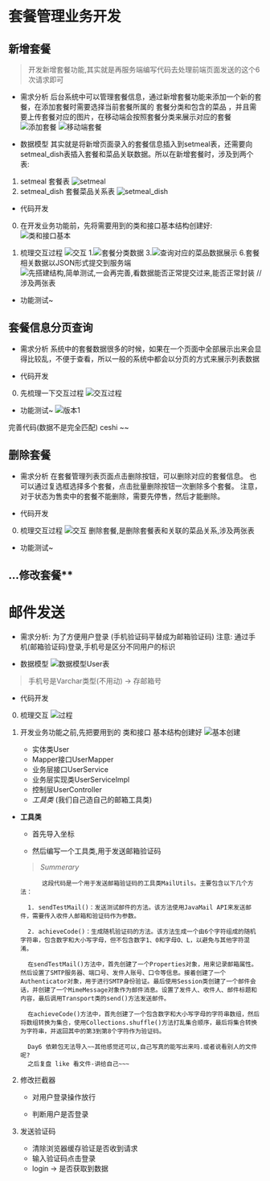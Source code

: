# 套餐管理业务开发

## 新增套餐

> 开发新增套餐功能,其实就是再服务端编写代码去处理前端页面发送的这个6次请求即可

- 需求分析
后台系统中可以管理套餐信息，通过新增套餐功能来添加一个新的套餐，在添加套餐时需要选择当前套餐所属的 套餐分类和包含的菜品 ，并且需要上传套餐对应的图片，在移动端会按照套餐分类来展示对应的套餐
![添加套餐](2592691-20220516192231682-909402639.png)
![移动端套餐](2592691-20220516192236538-1967986380.png)

- 数据模型
其实就是将新增页面录入的套餐信息插入到setmeal表，还需要向setmeal_dish表插入套餐和菜品关联数据。所以在新增套餐时，涉及到两个表:
1. setmeal 套餐表
![setmeal](2592691-20220516192245017-1548500486.png)
2. setmeal_dish  套餐菜品关系表
![setmeal_dish](2592691-20220516192250926-1044734827.png)

- 代码开发
0. 在开发业务功能前，先将需要用到的类和接口基本结构创建好:
![类和接口基本](image.png)

1. 梳理交互过程
![交互](image-1.png)
    1.![套餐分类数据](2592691-20220516192259898-1583400342.png)
    3.![查询对应的菜品数据展示](2592691-20220516192312048-246202234.png)
    6.套餐相关数据以JSON形式提交到服务端
![先搭建结构,简单测试,一会再完善,看数据能否正常提交过来,能否正常封装](image-2.png)
//涉及两张表

- 功能测试~


## 套餐信息分页查询

- 需求分析
系统中的套餐数据很多的时候，如果在一个页面中全部展示出来会显得比较乱，不便于查看，所以一般的系统中都会以分页的方式来展示列表数据

- 代码开发
0.  先梳理一下交互过程
 ![交互过程](image-3.png)

- 功能测试~
![版本1](image-4.png)

完善代码(数据不是完全匹配) ceshi ~~


## 删除套餐

- 需求分析
在套餐管理列表页面点击删除按钮，可以删除对应的套餐信息。
也可以通过复选框选择多个套餐，点击批量删除按钮一次删除多个套餐。
注意，对于状态为售卖中的套餐不能删除，需要先停售，然后才能删除。

- 代码开发
0. 梳理交互过程
![交互](image-5.png)
删除套餐,是删除套餐表和关联的菜品关系,涉及两张表

- 功能测试~


## ...修改套餐**



# 邮件发送

- 需求分析:
为了方便用户登录 (手机验证码平替成为邮箱验证码)
注意: 通过手机(邮箱验证码)登录,手机号是区分不同用户的标识

- 数据模型
![数据模型User表](image-6.png)
> 手机号是Varchar类型(不用动) -> 存邮箱号

- 代码开发
0. 梳理交互
![过程](image-7.png)

1. 开发业务功能之前,先把要用到的 类和接口 基本结构创建好
![基本创建](image-8.png)  

    - 实体类User
    - Mapper接口UserMapper
    - 业务层接口UserService
    - 业务层实现类UserServiceImpl
    - 控制层UserController
    - *工具类*    (我们自己造自己的邮箱工具类)

- **工具类**
    - 首先导入坐标

    - 然后编写一个工具类,用于发送邮箱验证码

    > *Summerary*

            这段代码是一个用于发送邮箱验证码的工具类MailUtils。主要包含以下几个方法：

        1. sendTestMail()：发送测试邮件的方法。该方法使用JavaMail API来发送邮件，需要传入收件人邮箱和验证码作为参数。

        2. achieveCode()：生成随机验证码的方法。该方法生成一个由6个字符组成的随机字符串，包含数字和大小写字母，但不包含数字1、0和字母O、L，以避免与其他字符混淆。

        在sendTestMail()方法中，首先创建了一个Properties对象，用来记录邮箱属性。然后设置了SMTP服务器、端口号、发件人账号、口令等信息。接着创建了一个Authenticator对象，用于进行SMTP身份验证。最后使用Session类创建了一个邮件会话，并创建了一个MimeMessage对象作为邮件消息。设置了发件人、收件人、邮件标题和内容，最后调用Transport类的send()方法发送邮件。

        在achieveCode()方法中，首先创建了一个包含数字和大小写字母的字符串数组，然后将数组转换为集合，使用Collections.shuffle()方法打乱集合顺序，最后将集合转换为字符串，并返回其中的第3到第8个字符作为验证码。

        Day6 依赖包无法导入~~其他感觉还可以,自己写真的能写出来吗.或者说看别人的文件呢?
        之后复盘 like 看文件-讲给自己~~~


2. 修改拦截器
    - 对用户登录操作放行

    - 判断用户是否登录

3. 发送验证码
    - 清除浏览器缓存验证是否收到请求
    - 输入验证码点击登录
    - login -> 是否获取到数据